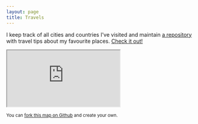 ```yaml
---
layout: page
title: Travels
---
```


I keep track of all cities and countries I've visited and maintain [a repository](https://github.com/kirs/hedonism) with travel tips about
my favourite places. [Check it out!](https://github.com/kirs/hedonism)

<iframe class="travels-iframe" src="https://kirs.github.io/hedonism/map/"></iframe>

<small>You can [fork this map on Github](https://github.com/kirs/hedonism/tree/master/map) and create your own.</small>
